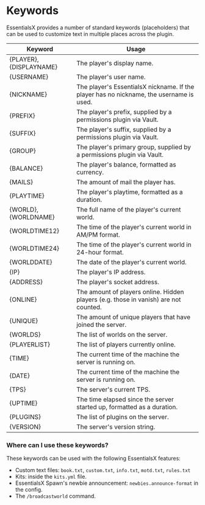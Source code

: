 # Keywords

EssentialsX provides a number of standard keywords (placeholders) that can be used to customize text in multiple places across the plugin.

| Keyword                 | Usage                                                        |
| ----------------------- | ------------------------------------------------------------ |
| {PLAYER}, {DISPLAYNAME} | The player's display name.                                   |
| {USERNAME}              | The player's user name.                                      |
| {NICKNAME}              | The player's EssentialsX nickname. If the player has no nickname, the username is used. |
| {PREFIX}                | The player's prefix, supplied by a permissions plugin via Vault. |
| {SUFFIX}                | The player's suffix, supplied by a permissions plugin via Vault. |
| {GROUP}                 | The player's primary group, supplied by a permissions plugin via Vault. |
| {BALANCE}               | The player's balance, formatted as currency.                 |
| {MAILS}                 | The amount of mail the player has.                           |
| {PLAYTIME}              | The player's playtime, formatted as a duration.              |
| {WORLD}, {WORLDNAME}    | The full name of the player's current world.                 |
| {WORLDTIME12}           | The time of the player's current world in AM/PM format.      |
| {WORLDTIME24}           | The time of the player's current world in 24-hour format.    |
| {WORLDDATE}             | The date of the player's current world.                      |
| {IP}                    | The player's IP address.                                     |
| {ADDRESS}               | The player's socket address.                                 |
| {ONLINE}                | The amount of players online. Hidden players (e.g. those in vanish) are not counted. |
| {UNIQUE}                | The amount of unique players that have joined the server.    |
| {WORLDS}                | The list of worlds on the server.                            |
| {PLAYERLIST}            | The list of players currently online.                        |
| {TIME}                  | The current time of the machine the server is running on.    |
| {DATE}                  | The current time of the machine the server is running on.    |
| {TPS}                   | The server's current TPS.                                    |
| {UPTIME}                | The time elapsed since the server started up, formatted as a duration. |
| {PLUGINS}               | The list of plugins on the server.                           |
| {VERSION}               | The server's version string.                                 |

### Where can I use these keywords?

These keywords can be used with the following EssentialsX features:

- Custom text files: `book.txt`, `custom.txt`, `info.txt`, `motd.txt`, `rules.txt`
- Kits: inside the `kits.yml` file.
- EssentialsX Spawn's newbie announcement: `newbies.announce-format` in the config.
- The `/broadcastworld` command.

